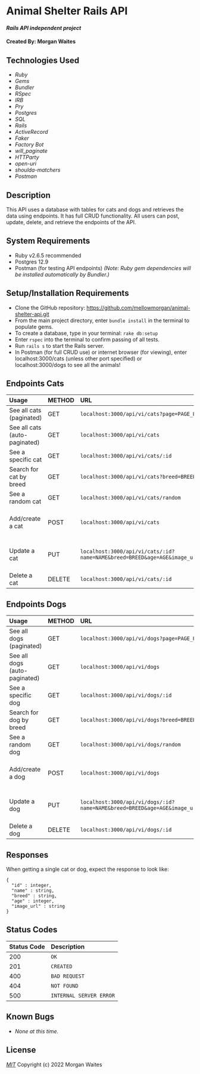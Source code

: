 # Animal Shelter Rails API

#### _Rails API independent project_

#### Created By: Morgan Waites

## Technologies Used

* _Ruby_
* _Gems_
* _Bundler_
* _RSpec_
* _IRB_
* _Pry_
* _Postgres_
* _SQL_
* _Rails_
* _ActiveRecord_
* _Faker_
* _Factory Bot_
* _will_paginate_
* _HTTParty_
* _open-uri_
* _shoulda-matchers_
* _Postman_

## Description

This API uses a database with tables for cats and dogs and retrieves the data using endpoints. It has full CRUD functionality. All users can post, update, delete, and retrieve the endpoints of the API.

## System Requirements

* Ruby v2.6.5 recommended
* Postgres 12.9  
* Postman (for testing API endpoints)
_(Note: Ruby gem dependencies will be installed automatically by Bundler.)_

## Setup/Installation Requirements

* Clone the GitHub repository: https://github.com/mellowmorgan/animal-shelter-api.git 
* From the main project directory, enter `bundle install` in the terminal to populate gems.
* To create a database, type in your terminal: 
      `rake db:setup`
* Enter `rspec` into the terminal to confirm passing of all tests.
* Run `rails s` to start the Rails server.
* In Postman (for full CRUD use) or internet browser (for viewing), enter localhost:3000/cats (unless other port specified) or localhost:3000/dogs to see all the animals!

## Endpoints Cats

|Usage | METHOD       | URL       | Params |
| :--------|:------------| :---------| :------|
|See all cats (paginated) | GET    | `localhost:3000/api/vi/cats?page=PAGE_NUMBER` | _page_ |
|See all cats (auto-paginated) | GET    | `localhost:3000/api/vi/cats` | |
|See a specific cat | GET    | `localhost:3000/api/vi/cats/:id` | |
|Search for cat by breed | GET    | `localhost:3000/api/vi/cats?breed=BREED&page=1` | _breed, page_ |
|See a random cat | GET    | `localhost:3000/api/vi/cats/random` | |
|Add/create a cat | POST    | `localhost:3000/api/vi/cats` | _name, breed, age, image_url_ |
|Update a cat | PUT    | `localhost:3000/api/vi/cats/:id?name=NAME&breed=BREED&age=AGE&image_url=IMAGE_URL` | _name, breed, age, image_url_ |
|Delete a cat | DELETE    |`localhost:3000/api/vi/cats/:id`| |  

## Endpoints Dogs

|Usage | METHOD       | URL       | Params |
| :--------|:------------| :---------| :------|
|See all dogs (paginated) | GET    | `localhost:3000/api/vi/dogs?page=PAGE_NUMBER` | _page_ |
|See all dogs (auto-paginated) | GET    | `localhost:3000/api/vi/dogs` | |
|See a specific dog | GET    | `localhost:3000/api/vi/dogs/:id` | |
|Search for dog by breed | GET    | `localhost:3000/api/vi/dogs?breed=BREED&page=1` | _breed, page_ |
|See a random dog | GET    | `localhost:3000/api/vi/dogs/random` | |
|Add/create a dog | POST    | `localhost:3000/api/vi/dogs` | _name, breed, age, image_url_ |
|Update a dog | PUT    | `localhost:3000/api/vi/dogs/:id?name=NAME&breed=BREED&age=AGE&image_url=IMAGE_URL` | _name, breed, age, image_url_ |
|Delete a dog | DELETE    |`localhost:3000/api/vi/dogs/:id`| | 


## Responses

When getting a single cat or dog, expect the response to look like:

```
{
  "id" : integer,
  "name" : string,
  "breed" : string,
  "age" : integer,
  "image_url" : string
}
```

## Status Codes

| Status Code | Description |
| :--- | :--- |
| 200 | `OK` |
| 201 | `CREATED` |
| 400 | `BAD REQUEST` |
| 404 | `NOT FOUND` |
| 500 | `INTERNAL SERVER ERROR` |

## Known Bugs

* _None at this time._

## License

_[MIT](https://opensource.org/licenses/MIT)_
Copyright (c) 2022 Morgan Waites